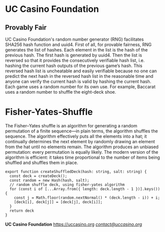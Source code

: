 # UC Casino Foundation

## Provably Fair ##

UC Casino Foundation's random number generator (RNG) facilitates SHA256 hash function and uuid4. First of all, for provable fairness, RNG generates the list of hashes. Each element in the list is the hash of the previous hash. The first hash is generated by uuid4. Then the list is reversed so that it provides the consecutively verifiable hash list, i.e. hashing the current hash outputs of the previous game’s hash. This reversed hash list is uncheatable and easily verifiable because no one can predict the next hash in the reversed hash list in the reasonable time and anyone can verify the current hash is valid by hashing the current hash. Each game uses a random number for its own use. For example, Baccarat uses a random number to shuffle the eight-deck shoe.

# Fisher-Yates-Shuffle

The Fisher–Yates shuffle is an algorithm for generating a random permutation of a finite sequence—in plain terms, the algorithm shuffles the sequence. The algorithm effectively puts all the elements into a hat; it continually determines the next element by randomly drawing an element from the hat until no elements remain. The algorithm produces an unbiased permutation: every permutation is equally likely. The modern version of the algorithm is efficient: it takes time proportional to the number of items being shuffled and shuffles them in place.

```
export function createShuffledDeck(hash: string, salt: string) {
  const deck = createDeck();
  const random = new Hash(hash, salt);
  // random shuffle deck, using fisher-yates algorithm
  for (const i of [...Array.from({ length: deck.length - 1 })].keys()) {
    const j = Math.floor(random.nextNormal() * (deck.length - i)) + i;
    [deck[i], deck[j]] = [deck[j], deck[i]];
  }
  return deck
}
```

**UC Casino Foundation**
https://uccasino.org
*contact@uccasino.org*
